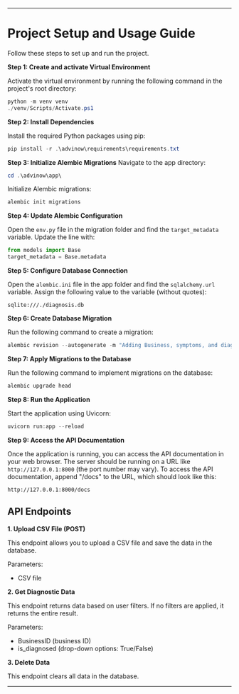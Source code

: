 
---

# Project Setup and Usage Guide

Follow these steps to set up and run the project.

**Step 1: Create and activate Virtual Environment**

Activate the virtual environment by running the following command in the project's root directory:

```powershell
python -m venv venv
./venv/Scripts/Activate.ps1
```

**Step 2: Install Dependencies**

Install the required Python packages using pip:

```powershell
pip install -r .\advinow\requirements\requirements.txt
```

**Step 3: Initialize Alembic Migrations**
Navigate to the app directory:

```powershell
cd .\advinow\app\
```

Initialize Alembic migrations:

```powershell
alembic init migrations
```

**Step 4: Update Alembic Configuration**

Open the `env.py` file in the migration folder and find the `target_metadata` variable. Update the line with:

```python
from models import Base
target_metadata = Base.metadata
```

**Step 5: Configure Database Connection**

Open the `alembic.ini` file in the app folder and find the `sqlalchemy.url` variable. Assign the following value to the variable (without quotes):

```
sqlite:///./diagnosis.db
```

**Step 6: Create Database Migration**

Run the following command to create a migration:

```powershell
alembic revision --autogenerate -m "Adding Business, symptoms, and diagnosis tables"
```

**Step 7: Apply Migrations to the Database**

Run the following command to implement migrations on the database:

```powershell
alembic upgrade head
```

**Step 8: Run the Application**

Start the application using Uvicorn:

```powershell
uvicorn run:app --reload
```

**Step 9: Access the API Documentation**

Once the application is running, you can access the API documentation in your web browser. The server should be running on a URL like `http://127.0.0.1:8000` (the port number may vary). To access the API documentation, append "/docs" to the URL, which should look like this:

```
http://127.0.0.1:8000/docs
```

## API Endpoints

**1. Upload CSV File (POST)**

This endpoint allows you to upload a CSV file and save the data in the database.

Parameters:
- CSV file

**2. Get Diagnostic Data**

This endpoint returns data based on user filters. If no filters are applied, it returns the entire result.

Parameters:
- BusinessID (business ID)
- is_diagnosed (drop-down options: True/False)

**3. Delete Data**

This endpoint clears all data in the database.

---

